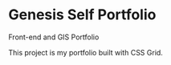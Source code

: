 # Genesis Self Portfolio
Front-end and GIS Portfolio


This project is my portfolio built with CSS Grid.
